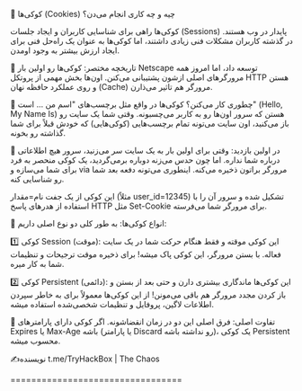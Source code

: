 
🍪 کوکی‌ها (Cookies) چیه و چه کاری انجام می‌دن؟

کوکی‌ها راهی برای شناسایی کاربران و ایجاد جلسات (Sessions) پایدار در وب هستند. در گذشته کاربران مشکلات فنی زیادی داشتند، اما کوکی‌ها به عنوان یک راه‌حل فنی برای ایجاد ارزش بیشتر به وجود اومدن.

🔹 تاریخچه مختصر:
کوکی‌ها رو اولین بار Netscape توسعه داد، اما امروز همه مرورگرهای اصلی ازشون پشتیبانی می‌کنن. اون‌ها بخش مهمی از پروتکل HTTP هستن و روی عملکرد حافظه نهان (Cache) مرورگر هم تاثیر می‌ذارن.


🧠 چطوری کار می‌کنن؟
کوکی‌ها در واقع مثل برچسب‌های "اسم من ... است" (Hello, My Name Is) هستن که سرور اون‌ها رو به کاربر می‌چسبونه.
وقتی شما یک سایت رو باز می‌کنید، اون سایت می‌تونه تمام برچسب‌هایی (کوکی‌هایی) که خودش قبلاً برای شما گذاشته رو بخونه.

🔰 در اولین بازدید:
وقتی برای اولین بار به یک سایت سر می‌زنید، سرور هیچ اطلاعاتی درباره شما نداره. اما چون حدس می‌زنه دوباره برمی‌گردید، یک کوکی منحصر به فرد برای شما می‌سازه و via مرورگر براتون ذخیره می‌کنه. اینطوری می‌تونه دفعه بعد شما رو شناسایی کنه.

این کوکی از یک جفت نام=مقدار (مثلاً user_id=12345) تشکیل شده و سرور آن را با استفاده از هدرهای پاسخ HTTP مثل Set-Cookie برای مرورگر شما می‌فرسته.

🔹 انواع کوکی‌ها:
به طور کلی دو نوع اصلی داریم:

1️⃣ کوکی Session (موقت):
این کوکی موقته و فقط هنگام حرکت شما در یک سایت فعاله. با بستن مرورگر، این کوکی پاک میشه! برای ذخیره موقت ترجیحات و تنظیمات شما به کار میره.

2️⃣ کوکی Persistent (دائمی):
این کوکی‌ها ماندگاری بیشتری دارن و حتی بعد از بستن و باز کردن مجدد مرورگر هم باقی می‌مونن! از این کوکی‌ها معمولاً برای به خاطر سپردن اطلاعات لاگین، پروفایل و تنظیمات شخصی‌شده استفاده میشه.

🔹 تفاوت اصلی:
فرق اصلی این دو در زمان انقضاشونه. اگر کوکی دارای پارامترهای Expires یا Max-Age باشه (یا پارامتر Discard رو نداشته باشه)، یک کوکی Persistent محسوب میشه.

✍️نویسنده 
t.me/TryHackBox | The Chaos

=================================
